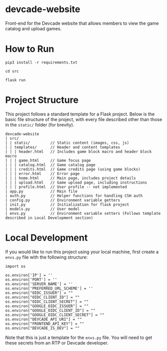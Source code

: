 # devcade-website
Front-end for the Devcade website that allows members to view the game catalog and upload games.

# How to Run
`pip3 install -r requirements.txt`

`cd src`

`flask run`

# Project Structure
This project follows a standard template for a Flask project. Below is the basic file structure of the project, with every file described other than those in the `static/` folder (for brevity).

```
devcade-website
| src/
| | static/         // Static content (images, css, js)
| | templates/      // Header and content templates
| | | header.html   // Includes game block macro and header block macro
| | | game.html     // Game focus page
| | | catalog.html  // Game catalog page
| | | credits.html  // Game credits page (using game blocks)
| | | error.html    // Error page
| | | home.html     // Main page, includes project details
| | | upload.html   // Game upload page, including instructions
| | | profile.html  // User profile -- not implemented
| app.py            // Main file
| auth.py           // Helper functions for handling CSH auth
| config.py         // Environment variable getters
| init.py           // Initialization for flask project
| models.py         // User model
| envs.py           // Environment variable setters (Follows template described in Local Development section)
```

# Local Development
If you would like to run this project using your local machine, first create a `envs.py` file with the following structure:

```
import os

os.environ['IP'] = ''
os.environ['PORT'] = ''
os.environ['SERVER_NAME'] = ''
os.environ['PREFERRED_URL_SCHEME'] = ''
os.environ["OIDC_ISSUER"] = ""
os.environ["OIDC_CLIENT_ID"] = ""
os.environ["OIDC_CLIENT_SECRET"] = ""
os.environ["GOOGLE_OIDC_ISSUER"] = ""
os.environ["GOOGLE_OIDC_CLIENT_ID"] = ""
os.environ["GOOGLE_OIDC_CLIENT_SECRET"] = ""
os.environ["DEVCADE_API_URI"] = ""
os.environ["FRONTEND_API_KEY"] = ""
os.environ["DEVCADE_IS_DEV"] = ""
```

Note that this is just a template for the `envs.py` file. You will need to get these secrets from an RTP or Devcade developer.
